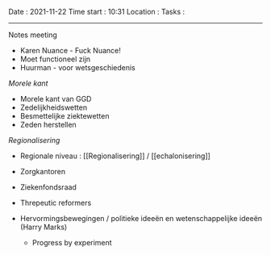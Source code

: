 Date : 2021-11-22
Time start : 10:31
Location :
Tasks :

---

Notes meeting 
- Karen Nuance - Fuck Nuance!
- Moet functioneel zijn
- Huurman - voor wetsgeschiedenis

*Morele kant*
- Morele kant van GGD
- Zedelijkheidswetten
- Besmettelijke ziektewetten
- Zeden herstellen

*Regionalisering*
- Regionale niveau : [[Regionalisering]] / [[echalonisering]]
- Zorgkantoren
- Ziekenfondsraad

- Threpeutic reformers
- Hervormingsbewegingen / politieke ideeën en wetenschappelijke ideeën (Harry Marks)
	- Progress by experiment